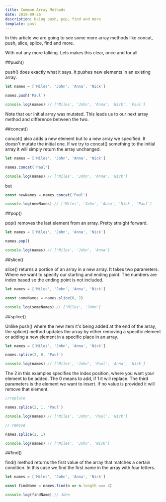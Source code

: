 ```yaml
---
title: Common Array Methods
date: 2019-09-26
description: Using push, pop, find and more
template: post
---
```


In this article we are going to see some more array methods like concat, push, slice, splice, find and more.

With out any more talking. Lets makes this clear, once and for all.

##push()

<span class="highlight-in-text">push()</span> does exactly what it says. It pushes new elements in an existing array.

```javascript
let names = ['Miles', 'John', 'Anna', 'Nick']

names.push('Paul')

console.log(names) // ['Miles', 'John', 'Anna', 'Nick', 'Paul']
```

Note that our initial array was mutated. This leads us to our next array method and difference between the two.

##concat()

<span class="highlight-in-text">concat()</span> also adds a new element but to a new array we specified. It doesn't mutate the initial one.
If we try to <span class="highlight-in-text">concat()</span> something to the initial array it will simply return the array unchanged.

```javascript
let names = ['Miles', 'John', 'Anna', 'Nick']

names.concat('Paul')

console.log(names) // ['Miles', 'John', 'Anna', 'Nick']
```

but

```javascript
const newNames = names.concat('Paul')

console.log(newNames) // ['Miles', 'John', 'Anna', 'Nick', 'Paul']
```

##pop()

<span class="highlight-in-text">pop()</span> removes the last element from an array. Pretty straight forward.

```javascript
let names = ['Miles', 'John', 'Anna', 'Nick']

names.pop()

console.log(names) // ['Miles', 'John', 'Anna']
```

##slice()

<span class="highlight-in-text">slice()</span> returns a portion of an array in a new array. It takes two parameters. Where we want to specify our starting and ending point. The numbers are index based so the ending point is not included.

```javascript
let names = ['Miles', 'John', 'Anna', 'Nick']

const someNames = names.slice(0, 2)

console.log(someNames) // ['Miles', 'John']
```

##splice()

Unlike <span class="highlight-in-text">push()</span> where the new item it's being added at the end of the array, the <span class="highlight-in-text">splice()</span> method updates the array by either removing a specific element or adding a new element in a specific place in an array.

```javascript
let names = ['Miles', 'John', 'Anna', 'Nick']

names.splice(2, 0, 'Paul')

console.log(names) // ['Miles', 'John', 'Paul', 'Anna', 'Nick']
```

The 2 in this examples specifies the index position, where you want your element to be added. The 0 means to add, if 1 it will replace. The third parameters is the element we want to insert. If no value is provided it will remove that element.

```javascript
//replace

names.splice(2, 1, 'Paul')

console.log(names) // ['Miles', 'John', 'Paul', 'Nick']
```

```javascript
// remove

names.splice(2, 1)

console.log(names) // ['Miles', 'John', 'Nick']
```

##find()

<span class="highlight-in-text">find()</span> method returns the first value of the array that matches a certain condition. 
In this case we find the first name in the array with four letters.

```javascript
let names = ['Miles', 'John', 'Anna', 'Nick']

const findName = names.find(n => n.length === 4)

console.log(findName) // John
```